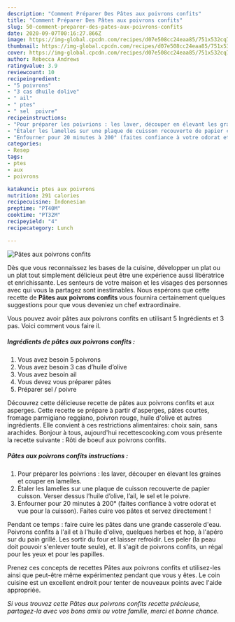 ```yaml
---
description: "Comment Préparer Des Pâtes aux poivrons confits"
title: "Comment Préparer Des Pâtes aux poivrons confits"
slug: 50-comment-preparer-des-pates-aux-poivrons-confits
date: 2020-09-07T00:16:27.866Z
image: https://img-global.cpcdn.com/recipes/d07e508cc24eaa85/751x532cq70/pates-aux-poivrons-confits-photo-principale-de-la-recette.jpg
thumbnail: https://img-global.cpcdn.com/recipes/d07e508cc24eaa85/751x532cq70/pates-aux-poivrons-confits-photo-principale-de-la-recette.jpg
cover: https://img-global.cpcdn.com/recipes/d07e508cc24eaa85/751x532cq70/pates-aux-poivrons-confits-photo-principale-de-la-recette.jpg
author: Rebecca Andrews
ratingvalue: 3.9
reviewcount: 10
recipeingredient:
- "5 poivrons"
- "3 cas dhuile dolive"
- " ail"
- " ptes"
- " sel  poivre"
recipeinstructions:
- "Pour préparer les poivrions : les laver, découper en élevant les graines et couper en lamelles."
- "Étaler les lamelles sur une plaque de cuisson recouverte de papier cuisson. Verser dessus l’huile d’olive, l’ail, le sel et le poivre."
- "Enfourner pour 20 minutes à 200° (faites confiance à votre odorat et vue pour la cuisson). Faites cuire vos pâtes et servez directement !"
categories:
- Resep
tags:
- ptes
- aux
- poivrons

katakunci: ptes aux poivrons 
nutrition: 291 calories
recipecuisine: Indonesian
preptime: "PT40M"
cooktime: "PT32M"
recipeyield: "4"
recipecategory: Lunch

---
```



![Pâtes aux poivrons confits](https://img-global.cpcdn.com/recipes/d07e508cc24eaa85/751x532cq70/pates-aux-poivrons-confits-photo-principale-de-la-recette.jpg)

Dès que vous reconnaissez les bases de la cuisine, développer un plat ou un plat tout simplement délicieux peut être une expérience aussi libératrice et enrichissante. Les senteurs de votre maison et les visages des personnes avec qui vous la partagez sont inestimables. Nous espérons que cette recette de <strong> Pâtes aux poivrons confits </strong> vous fournira certainement quelques suggestions pour que vous deveniez un chef extraordinaire.

<!--inarticleads1-->

Vous pouvez avoir pâtes aux poivrons confits en utilisant 5 Ingrédients et 3 pas. Voici comment vous faire il.

##### Ingrédients de pâtes aux poivrons confits :

1. Vous avez besoin 5 poivrons
1. Vous avez besoin 3 cas d’huile d’olive
1. Vous avez besoin  ail
1. Vous devez vous préparer  pâtes
1. Préparer  sel / poivre


Découvrez cette délicieuse recette de pâtes aux poivrons confits et aux asperges. Cette recette se prépare à partir d&#39;asperges, pâtes courtes, fromage parmigiano reggiano, poivron rouge, huile d&#39;olive et autres ingrédients. Elle convient à ces restrictions alimentaires: choix sain, sans arachides. Bonjour à tous, aujourd&#39;hui recettescooking.com vous présente la recette suivante : Rôti de boeuf aux poivrons confits. 

<!--inarticleads2-->

##### Pâtes aux poivrons confits instructions :

1. Pour préparer les poivrions : les laver, découper en élevant les graines et couper en lamelles.
1. Étaler les lamelles sur une plaque de cuisson recouverte de papier cuisson. Verser dessus l’huile d’olive, l’ail, le sel et le poivre.
1. Enfourner pour 20 minutes à 200° (faites confiance à votre odorat et vue pour la cuisson). Faites cuire vos pâtes et servez directement !


Pendant ce temps : faire cuire les pâtes dans une grande casserole d&#39;eau. Poivrons confits à l&#39;ail et à l&#39;huile d&#39;olive, quelques herbes et hop, à l&#39;apéro sur du pain grillé. Les sortir du four et laisser refroidir. Les peler (la peau doit pouvoir s&#39;enlever toute seule), et. Il s&#39;agit de poivrons confits, un régal pour les yeux et pour les papilles. 

<!--inarticleads1-->

<p>
Prenez ces concepts de recettes Pâtes aux poivrons confits et utilisez-les ainsi que peut-être même expérimentez pendant que vous y êtes. Le coin cuisine est un excellent endroit pour tenter de nouveaux points avec l'aide appropriée.
</p>

<p>
<i>Si vous trouvez cette Pâtes aux poivrons confits recette précieuse, partagez-la avec vos bons amis ou votre famille, merci et bonne chance.</i>
</p>

